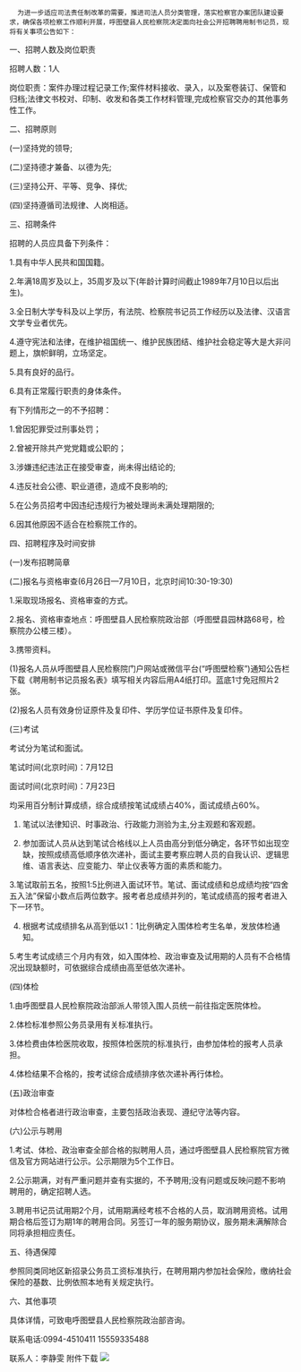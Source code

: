       为进一步适应司法责任制改革的需要，推进司法人员分类管理，落实检察官办案团队建设要求，确保各项检察工作顺利开展，呼图壁县人民检察院决定面向社会公开招聘聘用制书记员，现将有关事项公告如下：



一、招聘人数及岗位职责

招聘人数：1人

岗位职责：案件办理过程记录工作;案件材料接收、录入，以及案卷装订、保管和归档;法律文书校对、印制、收发和各类工作材料管理,完成检察官交办的其他事务性工作。

二、招聘原则

(一)坚持党的领导;

(二)坚持德才兼备、以德为先;

(三)坚持公开、平等、竞争、择优;

(四)坚持遵循司法规律、人岗相适。

三、招聘条件

招聘的人员应具备下列条件：

1.具有中华人民共和国国籍。

2.年满18周岁及以上，35周岁及以下(年龄计算时间截止1989年7月10日以后出生)。

3.全日制大学专科及以上学历，有法院、检察院书记员工作经历以及法律、汉语言文学专业者优先。

4.遵守宪法和法律，在维护祖国统一、维护民族团结、维护社会稳定等大是大非问题上，旗帜鲜明，立场坚定。

5.具有良好的品行。

6.具有正常履行职责的身体条件。

有下列情形之一的不予招聘：

1.曾因犯罪受过刑事处罚；

2.曾被开除共产党党籍或公职的；

3.涉嫌违纪违法正在接受审查，尚未得出结论的;

4.违反社会公德、职业道德，造成不良影响的;

5.在公务员招考中因违纪违规行为被处理尚未满处理期限的;

6.因其他原因不适合在检察院工作的。

四、招聘程序及时间安排

(一)发布招聘简章

(二)报名与资格审查(6月26日—7月10日，北京时间10:30-19:30)

1.采取现场报名、资格审查的方式。

2.报名、资格审查地点：呼图壁县人民检察院政治部（呼图壁县园林路68号，检察院办公楼三楼）。

3.携带资料。

(1)报名人员从呼图壁县人民检察院门户网站或微信平台(“呼图壁检察”)通知公告栏下载《聘用制书记员报名表》填写相关内容后用A4纸打印。蓝底1寸免冠照片2张。

(2)报名人员有效身份证原件及复印件、学历学位证书原件及复印件。

(三)考试  

考试分为笔试和面试。

笔试时间(北京时间)：7月12日

面试时间(北京时间)：7月23日

均采用百分制计算成绩，综合成绩按笔试成绩占40%，面试成绩占60%。

1. 笔试以法律知识、时事政治、行政能力测验为主,分主观题和客观题。

2. 参加面试人员从达到笔试合格线以上人员由高分到低分确定，各环节如出现空缺，按照成绩高低顺序依次递补，面试主要考察应聘人员的自我认识、逻辑思维、语言表达、应变能力、举止仪表等方面的素质和能力。

3.笔试取前五名，按照1:5比例进入面试环节。笔试、面试成绩和总成绩均按“四舍五入法”保留小数点后两位数字。报考者总成绩并列的，笔试成绩高的报考者进入下一环节。

4. 根据考试成绩排名从高到低以1：1比例确定入围体检考生名单，发放体检通知。

5.考生考试成绩三个月内有效，如入围体检、政治审查及试用期的人员有不合格情况出现缺额时，可依据综合成绩由高至低依次递补。

(四)体检

1.由呼图壁县人民检察院政治部派人带领入围人员统一前往指定医院体检。

2.体检标准参照公务员录用有关标准执行。

3.体检费由体检医院收取，按照体检医院的标准执行，由参加体检的报考人员承担。

4.体检结果不合格的，按考试综合成绩排序依次递补再行体检。

(五)政治审查

对体检合格者进行政治审查，主要包括政治表现、遵纪守法等内容。

(六)公示与聘用

1.考试、体检、政治审查全部合格的拟聘用人员，通过呼图壁县人民检察院官方微信及官方网站进行公示。公示期限为5个工作日。

2.公示期满，对有严重问题并查有实据的，不予聘用;没有问题或反映问题不影响聘用的，确定招聘人选。

3.聘用书记员试用期2个月，试用期满经考核不合格的人员，取消聘用资格。试用期合格后签订为期1年的聘用合同。另签订一年的服务期协议，服务期未满解除合同将承担相应责任。

五、待遇保障

参照同类同地区新招录公务员工资标准执行，在聘用期内参加社会保险，缴纳社会保险的基数、比例依照本地有关规定执行。

六、其他事项

具体详情，可致电呼图壁县人民检察院政治部咨询。

联系电话:0994-4510411  15559335488

联系人：李静雯
附件下载
<img src="https://tu.8380660.xyz/file/8db1ed82638c11da7928d.png">
